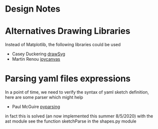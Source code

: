 # Design Notes

# Alternatives Drawing Libraries
   
   Instead of Matplotlib, the following libraries could be used
   
   - Casey Duckering [drawSvg](https://github.com/cduck/drawSvg)
   - Martin Renou [ipycanvas](https://github.com/martinRenou/ipycanvas)

# Parsing yaml files expressions

   In a point of time, we need to verify the syntax of yaml sketch definition, here are some parser which might help
   
   - Paul McGuire [pyparsing](https://github.com/pyparsing/pyparsing)

   in fact this is solved (an now implemented this summer 8/5/2020) with the ast module
   see the function sketchParse in the shapes.py module